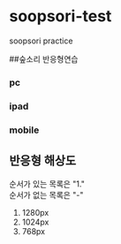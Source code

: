 # soopsori-test
soopsori practice

##숲소리 반응형연습
### pc
### ipad
### mobile

## 반응형 해상도
순서가 있는 목록은 "1." <br/>순서가 없는 목록은 "-"
1. 1280px
2. 1024px
3. 768px
